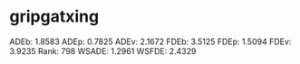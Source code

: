 # gripgatxing

ADEb: 1.8583
ADEp: 0.7825
ADEv: 2.1672
FDEb: 3.5125
FDEp: 1.5094
FDEv: 3.9235
Rank: 798
WSADE: 1.2961
WSFDE: 2.4329